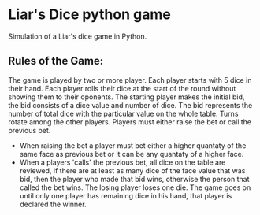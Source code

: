# Liar's Dice python game

Simulation of a Liar's dice game in Python.

## Rules of the Game:
The game is played by two or more player.
Each player starts with 5 dice in their hand.
Each player rolls their dice at the start of the round without showing them to their oponents.
The starting player makes the initial bid, the bid consists of a dice value and number of dice.
The bid represents the number of total dice with the particular value on the whole table.
Turns rotate among the other players.
Players must either raise the bet or call the previous bet.
- When raising the bet a player must bet either a higher quantaty of the same face as previous bet or it can be any quantaty of a higher face.
- When a players 'calls' the previous bet, all dice on the table are reviewed, if there are at least as many dice of the face value that was bid,
then the player who made that bid wins, otherwise the person that called the bet wins.
The losing player loses one die.
The game goes on until only one player has remaining dice in his hand, that player is declared the winner.

